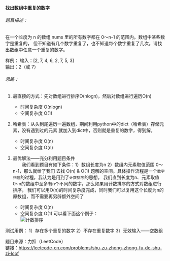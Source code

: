 #### 找出数组中重复的数字
###### 题目描述：
在一个长度为 n 的数组 nums 里的所有数字都在 0～n-1 的范围内。数组中某些数字是重复的，
但不知道有几个数字重复了，也不知道每个数字重复了几次。请找出数组中任意一个重复的数字。

样例：
输入：[2, 7, 4, 6, 2, 7, 5, 3]     
输出：2（或 7）



###### 思路：
1. 最直接的方式：先对数组进行排序O(nlogn)，然后对数组进行遍历O(n)
   - 时间复杂度 O(nlogn)
   - 空间复杂度 O(1)

2. 哈希表：从头到尾遍历一遍数组，期间利用python中的dict（哈希表）存储元素，没有遇到过的元素
就加入到dict中，否则就是重复的数字，得到解。
   - 时间复杂度 O(n)
   - 空间复杂度 O(n)
   
3. 最优解法——充分利用题目条件  
&emsp;&emsp;我们看到题目有如下条件：1）数组长度为n  2）数组内元素取值范围 0～n-1，那么就给了我们
去找 O(n) & O(1) 题解的空间。具体操作流程是一个`数字归位`的过程，我认为是用到了`计数排序`的思想。
我们直到长度为n、元素取值0~n的数组中至多有n个不同的数字，那么如果用计数排序的方式对数组进行排序，
我们可以用O(n)的时间复杂度完成，同时我们可以复用这个长度为n的原数组，而不需要再另辟额外空间了
   - 时间复杂度 O(n)
   - 空间复杂度 O(1)
可以看下面这个例子：   
![计数排序](https://upload-images.jianshu.io/upload_images/5199060-07c0bb721ba1aeb1.png?imageMogr2/auto-orient/strip%7CimageView2/2/w/1240)

测试用例：
1）存在多个重复的数字
2）不存在重复数字
3）无效输入——空数组

题目来源：力扣（LeetCode）  
链接：https://leetcode-cn.com/problems/shu-zu-zhong-zhong-fu-de-shu-zi-lcof
